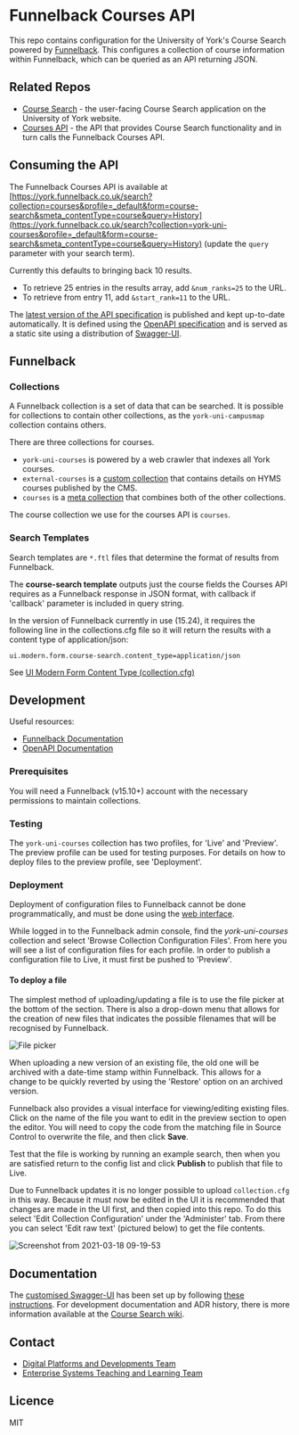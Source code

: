 # Funnelback Courses API

This repo contains configuration for the University of York's Course Search powered by [Funnelback](https://www.funnelback.com/). 
This configures a collection of course information within Funnelback, which can be queried as an API returning JSON.

## Related Repos

- [Course Search](https://github.com/university-of-york/uoy-app-course-search) - the user-facing Course Search application on the University of York website.
- [Courses API](https://github.com/university-of-york/uoy-api-courses) - the API that provides Course Search functionality and in turn calls the Funnelback Courses API.

## Consuming the API

The Funnelback Courses API is available at [https://york.funnelback.co.uk/search?collection=courses&profile=_default&form=course-search&smeta_contentType=course&query=History](https://york.funnelback.co.uk/search?collection=york-uni-courses&profile=_default&form=course-search&smeta_contentType=course&query=History) (update the `query` parameter with your search term).

Currently this defaults to bringing back 10 results.
* To retrieve 25 entries in the results array, add `&num_ranks=25` to the URL.
* To retrieve from entry 11, add `&start_rank=11` to the URL.

The [latest version of the API specification](https://university-of-york.github.io/uoy-config-funnelback-courses) is published and kept up-to-date automatically. It is defined using the [OpenAPI specification](https://swagger.io/docs/specification/about/) and is served as a static site using a distribution of [Swagger-UI](https://github.com/swagger-api/swagger-ui/tree/master/dist).

## Funnelback

### Collections

A Funnelback collection is a set of data that can be searched. It is possible for collections to contain other collections, as the `york-uni-campusmap` collection contains others.

There are three collections for courses.
- `york-uni-courses` is powered by a web crawler that indexes all York courses.
- `external-courses` is a [custom collection](https://docs.squiz.net/funnelback/archive/collections/collection-types/custom.html) 
  that contains details on HYMS courses published by the CMS.
- `courses` is a [meta collection](https://docs.squiz.net/funnelback/archive/collections/collection-types/meta/index.html) that combines both of the other collections.

The course collection we use for the courses API is `courses`.

### Search Templates

Search templates are `*.ftl` files that determine the format of results from Funnelback.

The __course-search template__ outputs just the course fields the Courses API requires as a Funnelback response in JSON format, 
with callback if 'callback' parameter is included in query string. 

In the version of Funnelback currently in use (15.24), it requires the following line in the collections.cfg file so it 
will return the results with a content type of application/json:

    ui.modern.form.course-search.content_type=application/json

See [UI Modern Form Content Type (collection.cfg)](https://docs.funnelback.com/15.10/more/extra/ui_modern_form_content_type_collection_cfg.html)

## Development

Useful resources:
* [Funnelback Documentation](https://docs.funnelback.com/)
* [OpenAPI Documentation](https://swagger.io/docs/specification/)

### Prerequisites

You will need a Funnelback (v15.10+) account with the necessary permissions to maintain collections.

### Testing

The `york-uni-courses` collection has two profiles, for 'Live' and 'Preview'. The preview profile can be used for testing 
purposes. For details on how to deploy files to the preview profile, see 'Deployment'.

### Deployment

Deployment of configuration files to Funnelback cannot be done programmatically, and must be done using the [web interface](https://york.funnelback.co.uk/search/admin).

While logged in to the Funnelback admin console, find the *york-uni-courses* collection and select 'Browse Collection Configuration Files'.
From here you will see a list of configuration files for each profile. In order to publish a configuration file to Live, 
it must first be pushed to 'Preview'.

#### To deploy a file

The simplest method of uploading/updating a file is to use the file picker at the bottom of the section. 
There is also a drop-down menu that allows for the creation of new files that indicates the possible filenames that will be recognised by Funnelback.

![File picker](https://user-images.githubusercontent.com/68321515/91434581-f0095480-e85c-11ea-9480-f95f217d6a46.png)

When uploading a new version of an existing file, the old one will be archived with a date-time stamp within Funnelback.
This allows for a change to be quickly reverted by using the 'Restore' option on an archived version.

Funnelback also provides a visual interface for viewing/editing existing files. 
Click on the name of the file you want to edit in the preview section to open the editor. 
You will need to copy the code from the matching file in Source Control to overwrite the file, and then click **Save**.

Test that the file is working by running an example search, then when you are satisfied return to the config list and click **Publish** to publish that file to Live.

Due to Funnelback updates it is no longer possible to upload `collection.cfg` in this way. Because it must now be edited in the UI 
it is recommended that changes are made in the UI first, and then copied into this repo. To do this select 
'Edit Collection Configuration' under the 'Administer' tab. From there you can select 'Edit raw text' (pictured below) to
get the file contents.

![Screenshot from 2021-03-18 09-19-53](https://user-images.githubusercontent.com/68321515/111607218-f4349980-87cf-11eb-989b-89003d866c69.png)

## Documentation

The [customised Swagger-UI](https://university-of-york.github.io/uoy-config-funnelback-courses/) has been set up by following [these instructions](https://wiki.york.ac.uk/display/ittechdocs/Hosting+API+Documentation+with+Swagger+UI). For development documentation and ADR history, there is more information available at the [Course Search wiki](https://github.com/university-of-york/uoy-app-course-search/wiki).

## Contact

- [Digital Platforms and Developments Team](mailto:marketing-support@york.ac.uk)
- [Enterprise Systems Teaching and Learning Team](mailto:esg-teaching-and-learning-group@york.ac.uk)

## Licence

MIT
